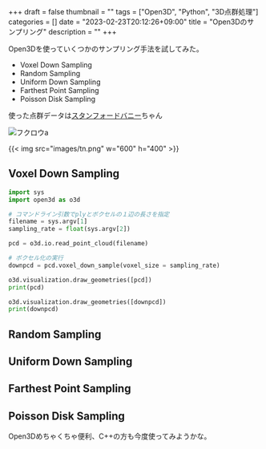 +++
draft = false
thumbnail = ""
tags = ["Open3D", "Python", "3D点群処理"]
categories = []
date = "2023-02-23T20:12:26+09:00"
title = "Open3Dのサンプリング"
description = ""
+++

Open3Dを使っていくつかのサンプリング手法を試してみた。  

- Voxel Down Sampling
- Random Sampling
- Uniform Down Sampling
- Farthest Point Sampling
- Poisson Disk Sampling  

使った点群データは[スタンフォードバニー](http://graphics.stanford.edu/data/3Dscanrep/)ちゃん


![フクロウa](/stanford_bunny.png)


{{< img src="images/tn.png" w="600" h="400" >}}


## Voxel Down Sampling

```python
import sys 
import open3d as o3d

# コマンドライン引数でplyとボクセルの１辺の長さを指定
filename = sys.argv[1] 
sampling_rate = float(sys.argv[2])

pcd = o3d.io.read_point_cloud(filename)

# ボクセル化の実行
downpcd = pcd.voxel_down_sample(voxel_size = sampling_rate) 

o3d.visualization.draw_geometries([pcd])
print(pcd)

o3d.visualization.draw_geometries([downpcd])
print(downpcd)
```

## Random Sampling
## Uniform Down Sampling
## Farthest Point Sampling
## Poisson Disk Sampling  



Open3Dめちゃくちゃ便利、C++の方も今度使ってみようかな。

